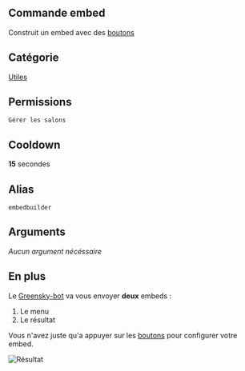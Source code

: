 ## Commande embed
Construit un embed avec des [boutons](../others/boutons.md)

## Catégorie
[Utiles](../categories/misc.md)

## Permissions
`Gérer les salons`

## Cooldown
**15** secondes

## Alias
`embedbuilder`

## Arguments
*Aucun argument nécéssaire*

## En plus
Le [Greensky-bot](https://bit.ly/3tK2gAL) va vous envoyer **deux** embeds :
1. Le menu
2. Le résultat

Vous n'avez juste qu'a appuyer sur les [boutons](../others/boutons.md) pour configurer votre embed.

![Résultat](https://media.discordapp.net/attachments/976356791451529236/977572291611336734/unknown.png?width=495&height=612)